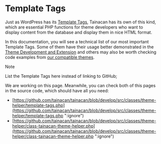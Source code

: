 # Template Tags

Just as WordPress has its [Template Tags](https://developer.wordpress.org/themes/basics/template-tags/ ":ignore"), Tainacan has its own of this kind, which are essential PHP functions for theme developers who want to display content from the database and display them in nice HTML format.

In this documentation, you will see a technical list of our most important Template Tags. Some of them have their usage better demonstrated in the [Theme Development and Extension](/dev/#theme-development-or-extension) and others may also be worth checking code examples from [our compatible themes](/theme).

> [!NOTE]
> List the Template Tags here instead of linking to GitHub;

We are working on this page. Meanwhile, you can check both of this pages in the source code, which should have all you need:

- [https://github.com/tainacan/tainacan/blob/develop/src/classes/theme-helper/template-tags.php](https://github.com/tainacan/tainacan/blob/develop/src/classes/theme-helper/template-tags.php ":ignore")
- [https://github.com/tainacan/tainacan/blob/develop/src/classes/theme-helper/class-tainacan-theme-helper.php](https://github.com/tainacan/tainacan/blob/develop/src/classes/theme-helper/class-tainacan-theme-helper.php ":ignore")
